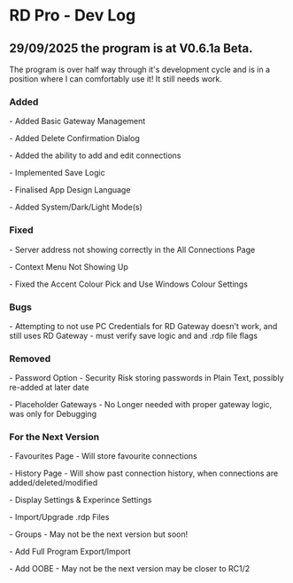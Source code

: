 <h1>RD Pro - Dev Log</h1>
<h2>29/09/2025 the program is at V0.6.1a Beta.</h2>
<p>The program is over half way through it's development cycle and is in a position where I can comfortably use it! It still needs work.</p>
<h3>Added</h3>
<p>- Added Basic Gateway Management</p>
<p>- Added Delete Confirmation Dialog</p>
<p>- Added the ability to add and edit connections</p>
<p>- Implemented Save Logic</p>
<p>- Finalised App Design Language</p>
<p>- Added System/Dark/Light Mode(s)</p>
<h3>Fixed</h3>
<p>- Server address not showing correctly in the All Connections Page</p>
<p>- Context Menu Not Showing Up</p>
<p>- Fixed the Accent Colour Pick and Use Windows Colour Settings</p>
<h3>Bugs</h3>
<p>- Attempting to not use PC Credentials for RD Gateway doesn't work, and still uses RD Gateway - must verify save logic and and .rdp file flags</p>
<h3>Removed</h3>
<p>- Password Option - Security Risk storing passwords in Plain Text, possibly re-added at later date</p>
<p>- Placeholder Gateways - No Longer needed with proper gateway logic, was only for Debugging</p>
<h3>For the Next Version</h3>
<p>- Favourites Page - Will store favourite connections</p>
<p>- History Page - Will show past connection history, when connections are added/deleted/modified</p>
<p>- Display Settings & Experince Settings</p>
<p>- Import/Upgrade .rdp Files</p>
<p>- Groups - May not be the next version but soon!</p>
<p>- Add Full Program Export/Import</p>
<p>- Add OOBE - May not be the next version may be closer to RC1/2</p>
